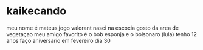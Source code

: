 # kaikecando


meu nome é mateus
jogo valorant
nasci na escocia
gosto da area de vegetaçao
meu amigo favorito é o bob esponja e o bolsonaro (lula)
tenho 12 anos
faço aniversario em fevereiro dia 30
